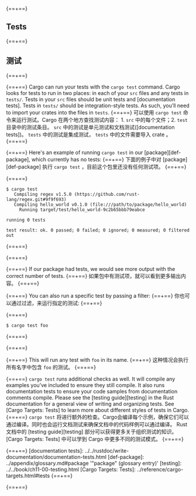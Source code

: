 {==+==}
## Tests
{==+==}
## 测试
{==+==}

{==+==}
Cargo can run your tests with the `cargo test` command. Cargo looks for tests
to run in two places: in each of your `src` files and any tests in `tests/`.
Tests in your `src` files should be unit tests and [documentation tests].
Tests in `tests/` should be integration-style tests. As such, you’ll need to
import your crates into the files in `tests`.
{==+==}
可以使用 `cargo test` 命令来运行测试。Cargo 在两个地方查找测试内容： 1. `src` 中的每个文件；2. `test` 目录中的测试条目。
`src` 中的测试是单元测试和文档测试([documentation tests])。 `tests` 中的测试是集成测试， `tests` 中的文件需要导入 crate 。
{==+==}

{==+==}
Here's an example of running `cargo test` in our [package][def-package], which
currently has no tests:
{==+==}
下面的例子中对 [package][def-package] 执行 `cargo test` ，目前这个包里还没有任何测试项。
{==+==}

{==+==}
```console
$ cargo test
   Compiling regex v1.5.0 (https://github.com/rust-lang/regex.git#9f9f693)
   Compiling hello_world v0.1.0 (file:///path/to/package/hello_world)
     Running target/test/hello_world-9c2b65bbb79eabce

running 0 tests

test result: ok. 0 passed; 0 failed; 0 ignored; 0 measured; 0 filtered out
```
{==+==}

{==+==}


{==+==}
If our package had tests, we would see more output with the correct number of
tests.
{==+==}
如果包中有测试项，就可以看到更多输出内容。
{==+==}


{==+==}
You can also run a specific test by passing a filter:
{==+==}
你也可以通过过滤，来运行指定的测试:
{==+==}


{==+==}
```console
$ cargo test foo
```
{==+==}

{==+==}


{==+==}
This will run any test with `foo` in its name.
{==+==}
这种情况会执行所有名字中包含 `foo` 的测试。
{==+==}


{==+==}
`cargo test` runs additional checks as well. It will compile any examples
you’ve included to ensure they still compile. It also runs documentation
tests to ensure your code samples from documentation comments compile.
Please see the [testing guide][testing] in the Rust documentation for a general
view of writing and organizing tests. See [Cargo Targets: Tests] to learn more
about different styles of tests in Cargo.
{==+==}
`cargo test` 将进行额外的检查。Cargo会编译每个示例，确保它们可以通过编译。同时也会运行文档测试来确保文档中的代码样例可以通过编译。
Rust文档中的 [testing guide][testing] 部分可以获得更多关于组织测试的知识。[Cargo Targets: Tests] 中可以学到 Cargo 中更多不同的测试模式。
{==+==}


{==+==}
[documentation tests]: ../../rustdoc/write-documentation/documentation-tests.html
[def-package]:  ../appendix/glossary.md#package  '"package" (glossary entry)'
[testing]: ../../book/ch11-00-testing.html
[Cargo Targets: Tests]: ../reference/cargo-targets.html#tests
{==+==}

{==+==}


